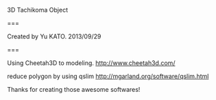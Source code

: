 3D Tachikoma Object

===

Created by Yu KATO. 
2013/09/29

===

Using Cheetah3D to modeling. 
http://www.cheetah3d.com/

reduce polygon by using qslim 
http://mgarland.org/software/qslim.html

Thanks for creating those awesome softwares!

